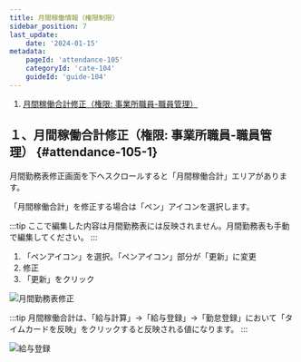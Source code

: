 ```yaml
---
title: 月間稼働情報（権限制限）
sidebar_position: 7
last_update: 
    date: '2024-01-15'
metadata:
    pageId: 'attendance-105'
    categoryId: 'cate-104'
    guideId: 'guide-104'
---
```


1. [月間稼働合計修正（権限: 事業所職員-職員管理）](#attendance-105-1)

## １、月間稼働合計修正（権限: 事業所職員-職員管理） {#attendance-105-1}

月間勤務表修正画面を下へスクロールすると「月間稼働合計」エリアがあります。

「月間稼働合計」を修正する場合は「ペン」アイコンを選択します。

:::tip
ここで編集した内容は月間勤務表には反映されません。月間勤務表も手動で編集してください。
:::

1. 「ペンアイコン」を選択。「ペンアイコン」部分が「更新」に変更
2. 修正
3. 「更新」をクリック

![月間勤務表修正](/img/guide/attendance-105-1.png)

:::tip
月間稼働合計は、「給与計算」→「給与登録」→「勤怠登録」において「タイムカードを反映」をクリックすると反映される値になります。
:::

![給与登録](/img/guide/attendance-105-2.png)